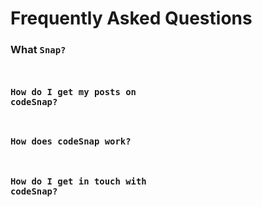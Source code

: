# Frequently Asked Questions

### What <code>Snap?

### How do I get my posts on codeSnap?

### How does codeSnap work?

###  How do I get in touch with codeSnap?
